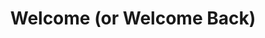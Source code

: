 ---
slug: algorithms-in-government
title: Welcome (or Welcome Back)
authors: [anthony]
tags: [big data, government, policy, miniblog]
---